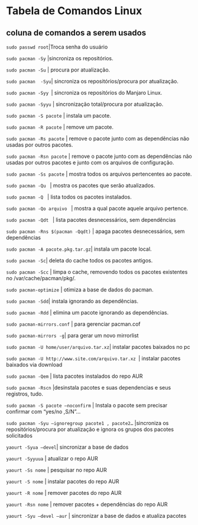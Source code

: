 # Tabela de Comandos Linux #

## coluna de comandos a serem usados ## 


`sudo passwd root`|Troca senha do usuário

`sudo pacman -Sy` |sincroniza os 
repositórios.

`sudo pacman -Su` | procura por atualização.

`sudo pacman  -Syu`| sincroniza os repositórios/procura por atualização.

`sudo pacman -Syy `| sincroniza os repositórios do Manjaro Linux.

`sudo pacman -Syyu` | sincronização total/procura por atualização.

`sudo pacman -S pacote` | instala um pacote.

`sudo pacman -R pacote` | remove um pacote.

`sudo pacman -Rs pacote` | remove o pacote junto com as dependências não usadas por outros pacotes.

`sudo pacman -Rsn pacote` | remove o pacote junto com as dependências não usadas por outros pacotes e junto com os arquivos de configuração.

`sudo pacman -Ss pacote` | mostra todos os arquivos pertencentes ao pacote.

`sudo pacman -Qu ` | mostra os pacotes que serão atualizados.

`sudo pacman -Q ` | lista todos os pacotes instalados.

`sudo pacman -Qo arquivo ` | mostra a qual pacote aquele arquivo pertence.

`sudo pacman -Qdt ` | lista pacotes desnecessários, sem dependências

`sudo pacman -Rns $(pacman -Qqdt)` | apaga pacotes desnecessários, sem dependências

`sudo pacman -A pacote.pkg.tar.gz`| instala um pacote local.

`sudo pacman -Sc`| deleta do cache todos os pacotes antigos.

`sudo pacman -Scc` | limpa o cache, removendo todos os pacotes existentes no /var/cache/pacman/pkg/.

`sudo pacman-optimize` | otimiza a base de dados do pacman.

`sudo pacman -Sdd`| instala ignorando as dependências.

`sudo pacman -Rdd` | elimina um pacote ignorando as dependências.

`sudo pacman-mirrors.conf` | para gerenciar pacman.cof

`sudo pacman-mirrors -g`| para gerar um novo mirrorlist

`sudo pacman -U home/user/arquivo.tar.xz`| instalar pacotes baixados no pc

`sudo pacman -U http://www.site.com/arquivo.tar.xz `| instalar pacotes baixados via download

`sudo pacman -Qem` | lista pacotes instalados do repo AUR

`sudo pacman -Rscn` |desinstala pacotes e suas dependencias e seus registros, tudo.

`sudo pacman -S pacote –noconfirm` | Instala o pacote sem 
precisar confirmar com “yes/no ,S/N”…

`sudo pacman -Syu –ignoregroup pacote1 , pacote2…` |sincroniza os repositórios/procura por atualização e ignora os grupos dos pacotes solicitados

`yaourt -Syua –devel`| sincronizar a base de dados

`yaourt -Syyuua` | atualizar o repo AUR

`yaourt -Ss nome` | pesquisar no repo AUR

`yaourt -S nome` | instalar pacotes do repo AUR

`yaourt -R nome` | remover pacotes do repo AUR

`yaourt -Rsn nome` | remover pacotes + dependências do repo AUR

`yaourt -Syu –devel –aur` | sincronizar a base de dados e atualiza pacotes
